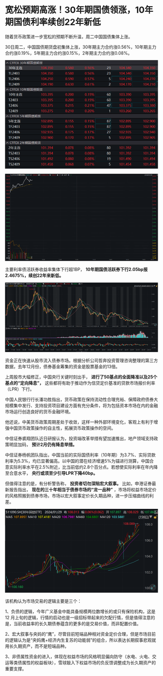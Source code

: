 # 宽松预期高涨！30年期国债领涨，10年期国债利率续创22年新低

随着货币政策进一步宽松的预期不断升温，周二中国国债集体上涨。

30日周二，中国国债期货盘初集体上涨，30年期主力合约涨0.56%，10年期主力合约涨0.19%，5年期主力合约涨0.15%，2年期主力合约涨0.08%。

![a72b4354eac2a02bbae47b315488a938.jpg](https://raw.githubusercontent.com/qqhsx/qqnews_image/main/2024/01/30/宽松预期高涨！30年期国债领涨，10年期国债利率续创22年新低/a72b4354eac2a02bbae47b315488a938.jpg)

![fb52afe095e264f7bb17106f69694a87.jpg](https://raw.githubusercontent.com/qqhsx/qqnews_image/main/2024/01/30/宽松预期高涨！30年期国债领涨，10年期国债利率续创22年新低/fb52afe095e264f7bb17106f69694a87.jpg)

主要利率债活跃券收益率集体下行超1BP， **10年期国债活跃券下行2.05bp报2.4675%，续创22年来新低。**

![9e6ac7d41abd2de0feaa93a60f1c1284.jpg](https://raw.githubusercontent.com/qqhsx/qqnews_image/main/2024/01/30/宽松预期高涨！30年期国债领涨，10年期国债利率续创22年新低/9e6ac7d41abd2de0feaa93a60f1c1284.jpg)

资金正在快速从股市流入债券市场。根据分析公司哲奔投资管理咨询整理的第三方数据，去年12月份，债券基金筹集的资金是股票基金的13倍。

上周股市大幅修正，中国央行关键时刻出手， **进行了50基点的全面降准以及25个基点的“定向降息”，**
这些都将有助于推动作为信贷定价基准的贷款市场报价利率（LPR）下行。

中国人民银行行长潘功胜指出，货币政策在保持流动性合理充裕、保障政府债券大规模集中发行、支持投资项目建设方面有充分条件，将为包括资本市场在内的金融市场运行创造良好的货币金融环境。

他还说，中美货币政策周期差处于收敛，这样一种外部环境变化，客观上有利于增强中国货币政策操作的自主性，拓展货币政策操作的空间。

中信证券裘翔团队近日研报认为，投资端改革举措有望加速推出，地产领域支持政策明显加码， **预计2月仍有降息举措。**

中信证券杨帆团队指出，中国当前的实际国债利率（10年期）为3.7%、实际贷款利率为5.3%，均已显著偏高。以中国的潜在经济增速5%为锚进行测算，中国合意实际利率水平在2.5%附近，比当前低约2.8个百分点。若想使实际利率在年内降至合意水平，
**央行或须至少引导LPR下降40bp。**

但值得注意的是，有分析警告称， **投资者切勿深陷宏大叙事。** 比如，申港证券最新报告指出， **现在的三十年相当于债券市场的“龙一品种”**
，市场将权益市场定价的风格照搬到债券市场，市场以宏大叙事定价长久期品种，进一步压缩曲线的利差。

![f714bb2c303d5883d10d40964a467d48.jpg](https://raw.githubusercontent.com/qqhsx/qqnews_image/main/2024/01/30/宽松预期高涨！30年期国债领涨，10年期国债利率续创22年新低/f714bb2c303d5883d10d40964a467d48.jpg)

该机构认为市场交易的逻辑主要是三个：

1、负债的逻辑，今年广义基金中能具备规模两位数增长的或只有保险机构，这是 12
月上旬的逻辑，行情的启动也是一级招标带起来的欠配行情，但是值得注意的是，当前收益率的长久期债券蕴含的更多的是交易价值，而非配置价值。

2、宏大叙事与央妈的“鹰”，尽管目前短端品种相对资金定价合理，但是市场目前的逻辑认为是“央妈鹰+经济内生复苏的动能弱”的组合，所以表达长期叙事悲观就用长久期资产，而不是短端品种。

3、非债属性资金的进入，体现在权益市场的风格明显偏向防守（水电、火电、交运等类债属性的权益板块），雪球敲入下权益市场的负反馈调整成为长久期资产的重要支撑。

